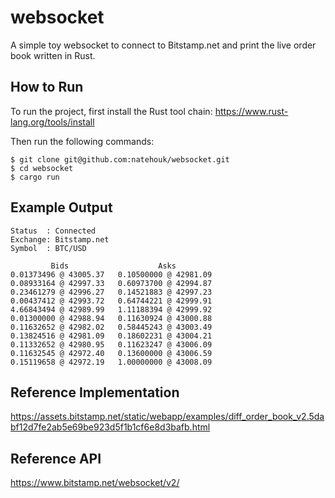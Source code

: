# websocket

A simple toy websocket to connect to Bitstamp.net and print the live order book written in Rust.

## How to Run
To run the project, first install the Rust tool chain: https://www.rust-lang.org/tools/install

Then run the following commands:

```
$ git clone git@github.com:natehouk/websocket.git
$ cd websocket
$ cargo run
```

## Example Output

```
Status  : Connected
Exchange: Bitstamp.net
Symbol  : BTC/USD

         Bids                    Asks
0.01373496 @ 43005.37	0.10500000 @ 42981.09
0.08933164 @ 42997.33	0.60973700 @ 42994.87
0.23461279 @ 42996.27	0.14521883 @ 42997.23
0.00437412 @ 42993.72	0.64744221 @ 42999.91
4.66843494 @ 42989.99	1.11188394 @ 42999.92
0.01300000 @ 42988.94	0.11630924 @ 43000.88
0.11632652 @ 42982.02	0.58445243 @ 43003.49
0.13824516 @ 42981.09	0.18602231 @ 43004.21
0.11332652 @ 42980.95	0.11623247 @ 43006.09
0.11632545 @ 42972.40	0.13600000 @ 43006.59
0.15119658 @ 42972.19	1.00000000 @ 43008.09
```

## Reference Implementation
https://assets.bitstamp.net/static/webapp/examples/diff_order_book_v2.5dabf12d7fe2ab5e69be923d5f1b1cf6e8d3bafb.html

## Reference API
https://www.bitstamp.net/websocket/v2/
